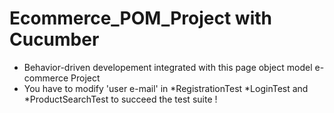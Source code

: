 Ecommerce_POM_Project with Cucumber 
=======
* Behavior-driven developement integrated with this page object model e-commerce Project
* You have to modify 'user e-mail' in *RegistrationTest *LoginTest and *ProductSearchTest to succeed the test suite !
